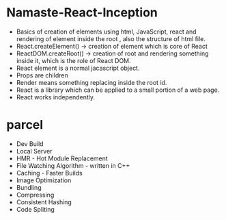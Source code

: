 # Namaste-React-Inception
- Basics of creation of elements using html, JavaScript, react and rendering of element inside the root , also the structure of html file.
- React.createElement() -> creation of element which is core of React
- ReactDOM.createRoot() -> creation of root and rendering something inside it, which is the role of React DOM.
- React element is a normal jacascript object.
- Props are children
- Render means something replacing inside the root id.
- React is a library which can be applied to a small portion of a web page.
- React works independently.

# parcel
- Dev Build
- Local Server
- HMR - Hot Module Replacement
- File Watching Algorithm - written in C++
- Caching - Faster Builds
- Image Optimization
- Bundling
- Compressing
- Consistent Hashing
- Code Spliting



